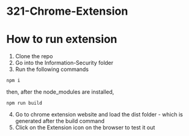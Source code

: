 # 321-Chrome-Extension

# How to run extension
1. Clone the repo
2. Go into the Information-Security folder
3. Run the following commands
```
npm i
```
then, after the node_modules are installed, 
```
npm run build
```
4. Go to chrome extension website and load the dist folder - which is generated after the build command
5. Click on the Extension icon on the browser to test it out